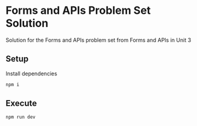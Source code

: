 # Forms and APIs Problem Set Solution

Solution for the Forms and APIs problem set from Forms and APIs in Unit 3

## Setup

Install dependencies

```sh
npm i
```

## Execute

```sh
npm run dev
```